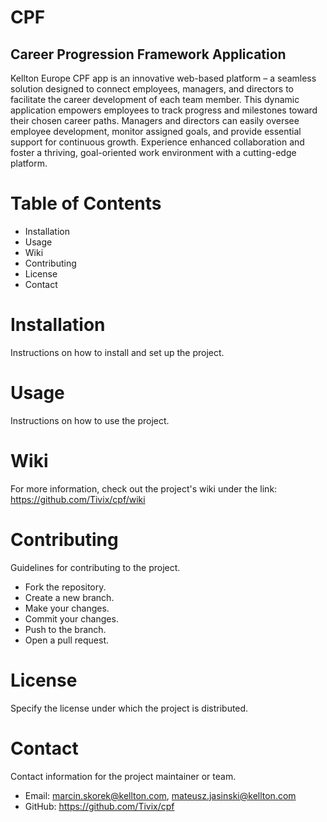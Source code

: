 # CPF
## Career Progression Framework Application
Kellton Europe CPF app is an innovative web-based platform – a seamless solution designed to connect employees, managers, and directors to facilitate the career development of each team member. This dynamic application empowers employees to track progress and milestones toward their chosen career paths. Managers and directors can easily oversee employee development, monitor assigned goals, and provide essential support for continuous growth. Experience enhanced collaboration and foster a thriving, goal-oriented work environment with a cutting-edge platform.

# Table of Contents
- Installation
- Usage
- Wiki
- Contributing
- License
- Contact


# Installation
Instructions on how to install and set up the project.

# Usage
Instructions on how to use the project.

# Wiki
For more information, check out the project's wiki under the link: https://github.com/Tivix/cpf/wiki

# Contributing
Guidelines for contributing to the project.

- Fork the repository.
- Create a new branch.
- Make your changes.
- Commit your changes.
- Push to the branch.
- Open a pull request.

# License
Specify the license under which the project is distributed.

# Contact
Contact information for the project maintainer or team.

- Email: marcin.skorek@kellton.com, mateusz.jasinski@kellton.com
- GitHub: https://github.com/Tivix/cpf

